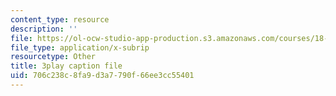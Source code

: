 ```yaml
---
content_type: resource
description: ''
file: https://ol-ocw-studio-app-production.s3.amazonaws.com/courses/18-06sc-linear-algebra-fall-2011/706c238c8fa9d3a7790f66ee3cc55401_l88D4r74gtM.srt
file_type: application/x-subrip
resourcetype: Other
title: 3play caption file
uid: 706c238c-8fa9-d3a7-790f-66ee3cc55401
---
```

